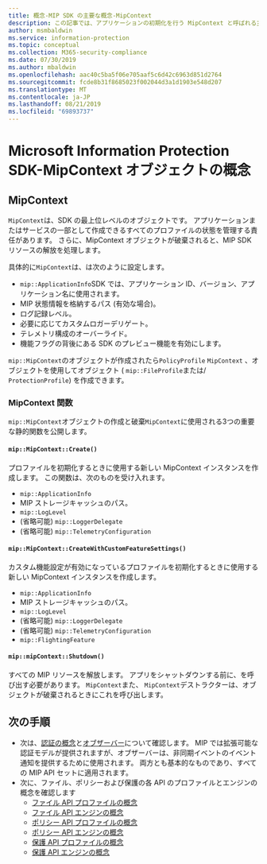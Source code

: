 ```yaml
---
title: 概念-MIP SDK の主要な概念-MipContext
description: この記事では、アプリケーションの初期化を行う MipContext と呼ばれる主要な SDK の概念を理解するのに役立ちます。
author: msmbaldwin
ms.service: information-protection
ms.topic: conceptual
ms.collection: M365-security-compliance
ms.date: 07/30/2019
ms.author: mbaldwin
ms.openlocfilehash: aac40c5ba5f06e705aaf5c6d42c6963d851d2764
ms.sourcegitcommit: fcde8b31f8685023f002044d3a1d1903e548d207
ms.translationtype: MT
ms.contentlocale: ja-JP
ms.lasthandoff: 08/21/2019
ms.locfileid: "69893737"
---
```

# <a name="microsoft-information-protection-sdk---mipcontext-object-concepts"></a>Microsoft Information Protection SDK-MipContext オブジェクトの概念

## <a name="mipcontext"></a>MipContext

`MipContext`は、SDK の最上位レベルのオブジェクトです。 アプリケーションまたはサービスの一部として作成できるすべてのプロファイルの状態を管理する責任があります。 さらに、MipContext オブジェクトが破棄されると、MIP SDK リソースの解放を処理します。

具体的に`MipContext`は、は次のように設定します。

- `mip::ApplicationInfo`SDK では、アプリケーション ID、バージョン、アプリケーション名に使用されます。
- MIP 状態情報を格納するパス (有効な場合)。
- ログ記録レベル。
- 必要に応じてカスタムロガーデリゲート。
- テレメトリ構成のオーバーライド。
- 機能フラグの背後にある SDK のプレビュー機能を有効にします。

`mip::MipContext`のオブジェクトが作成されたら`PolicyProfile` `MipContext` 、オブジェクトを使用してオブジェクト ( `mip::FileProfile`または/ `ProtectionProfile`) を作成できます。

### <a name="mipcontext-functions"></a>MipContext 関数

`mip::MipContext`オブジェクトの作成と破棄`MipContext`に使用される3つの重要な静的関数を公開します。

#### `mip::MipContext::Create()`

プロファイルを初期化するときに使用する新しい MipContext インスタンスを作成します。 この関数は、次のものを受け入れます。

- `mip::ApplicationInfo`
- MIP ストレージキャッシュのパス。
- `mip::LogLevel`
- (省略可能) `mip::LoggerDelegate`
- (省略可能) `mip::TelemetryConfiguration`

#### `mip::MipContext::CreateWithCustomFeatureSettings()`

カスタム機能設定が有効になっているプロファイルを初期化するときに使用する新しい MipContext インスタンスを作成します。

- `mip::ApplicationInfo`
- MIP ストレージキャッシュのパス。
- `mip::LogLevel`
- (省略可能) `mip::LoggerDelegate`
- (省略可能) `mip::TelemetryConfiguration`
- `mip::FlightingFeature`

#### `mip::mipContext::Shutdown()`

すべての MIP リソースを解放します。 アプリをシャットダウンする前に、を呼び出す必要があります。 `MipContext`また、 `MipContext`デストラクターは、オブジェクトが破棄されるときにこれを呼び出します。

## <a name="next-steps"></a>次の手順

- 次は、[認証の概念](concept-authentication-cpp.md)と[オブザーバー](concept-async-observers.md)について確認します。 MIP では拡張可能な認証モデルが提供されますが、オブザーバーは、非同期イベントのイベント通知を提供するために使用されます。 両方とも基本的なものであり、すべての MIP API セットに適用されます。
- 次に、ファイル、ポリシーおよび保護の各 API のプロファイルとエンジンの概念を確認します
  - [ファイル API プロファイルの概念](concept-profile-engine-file-profile-cpp.md)
  - [ファイル API エンジンの概念](concept-profile-engine-file-engine-cpp.md)
  - [ポリシー API プロファイルの概念](concept-profile-engine-file-profile-cpp.md)
  - [ポリシー API エンジンの概念](concept-profile-engine-file-engine-cpp.md)
  - [保護 API プロファイルの概念](concept-profile-engine-file-profile-cpp.md)
  - [保護 API エンジンの概念](concept-profile-engine-file-engine-cpp.md)
